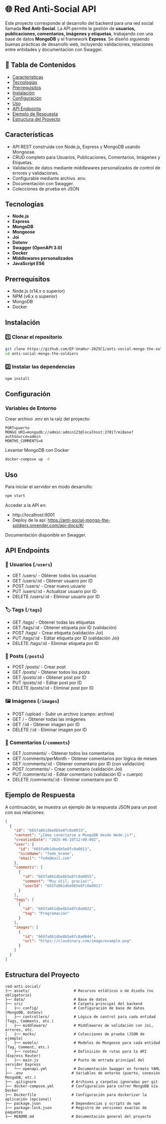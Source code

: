 # 🌐 Red Anti-Social API

Este proyecto corresponde al desarrollo del backend para una red social llamada **Red Anti-Social**. La API permite la gestión de **usuarios, publicaciones, comentarios, imágenes y etiquetas**, trabajando con una base de datos **MongoDB** y el framework **Express**. Se diseñó siguiendo buenas prácticas de desarrollo web, incluyendo validaciones, relaciones entre entidades y documentación con Swagger.

## 📑 Tabla de Contenidos

- [Características](#características)
- [Tecnologías](#tecnologías)
- [Prerrequisitos](#prerrequisitos)
- [Instalación](#instalación)
- [Configuración](#configuración)
- [Uso](#uso)
- [API Endpoints](#api-endpoints)
- [Ejemplo de Respuesta](#ejemplo-de-respuesta)
- [Estructura del Proyecto](#estructura-del-proyecto)

## Características

- API REST construida con Node.js, Express y MongoDB usando Mongoose.
- CRUD completo para Usuarios, Publicaciones, Comentarios, Imágenes y Etiquetas.
- Validación de datos mediante middlewares personalizados de control de errores y validaciones.
- Configurable mediante archivo .env.
- Documentación con Swagger.
- Colecciones de prueba en JSON

## Tecnologías

- **Node.js** 
- **Express** 
- **MongoDB** 
- **Mongoose** 
- **Joi** 
- **Dotenv**
- **Swagger (OpenAPI 3.0)**
- **Docker**
- **Middlewares personalizados**
- **JavaScript ES6**

## Prerrequisitos

- Node.js (v14.x o superior)
- NPM (v6.x o superior)
- MongoDB 
- Docker 

## Instalación

### 1️⃣ Clonar el repositorio

```bash
git clone https://github.com/EP-UnaHur-2025C1/anti-social-mongo-the-soldiers.git
cd anti-social-mongo-the-soldiers
```

### 2️⃣ Instalar las dependencias

```bash
npm install
```

## Configuración

### Variables de Entorno

Crear archivo .env en la raíz del proyecto:

```env
PORT=puerto
MONGO_URI=mongodb://admin:admin123@localhost:27017/miBase?authSource=admin
MONTHS_COMMENTS=6
```

Levantar MongoDB con Docker

```bash
docker-compose up -d
```

## Uso

Para iniciar el servidor en modo desarrollo:

```bash
npm start
```

Acceder a la API en:

- http://localhost:9001
- Deploy de la api: https://anti-social-mongo-the-soldiers.onrender.com/api-docs/#/

Documentación disponible en Swagger.

## API Endpoints

### 👤 Usuarios (`/users`)

- GET /users/ - Obtener todos los usuarios
- GET /users/:id - Obtener usuario por ID
- POST /users/ - Crear nuevo usuario
- PUT /users/:id - Actualizar usuario por ID
- DELETE /users/:id - Eliminar usuario por ID

### 🏷️ Tags (`/tags`)

- GET /tags/ - Obtener todas las etiquetas
- GET /tags/:id - Obtener etiqueta por ID (validación)
- POST /tags/ - Crear etiqueta (validación Joi)
- PUT /tags/:id - Editar etiqueta por ID (validación Joi)
- DELETE /tags/:id - Eliminar etiqueta por ID

### 📝 Posts (`/posts`)

- POST /posts/ - Crear post
- GET /posts/ - Obtener todos los posts
- GET /posts/:id - Obtener post por ID
- PUT /posts/:id - Editar post por ID
- DELETE /posts/:id - Eliminar post por ID

### 🖼️ Imágenes (`/images`)

- POST /upload - Subir un archivo (campo: archive)
- GET / - Obtener todas las imágenes
- GET /:id - Obtener imagen por ID
- DELETE /:id - Eliminar imagen por ID

### 💬 Comentarios (`/comments`)

- GET /comments/ - Obtener todos los comentarios
- GET /comments/perMonth - Obtener comentarios por lógica de meses
- GET /comments/:id - Obtener comentario por ID (con validación)
- POST /comments/ - Crear comentario (validación Joi)
- PUT /comments/:id - Editar comentario (validación ID + cuerpo)
- DELETE /comments/:id - Eliminar comentario por ID

## Ejemplo de Respuesta

A continuación, se muestra un ejemplo de la respuesta JSON para un post con sus relaciones:

```json
[
  {
    "id": "665fa0b1dbe8b5e8fc0a0033",
    "content": "¿Cómo conectarse a MongoDB desde Node.js?",
    "creationDate": "2025-06-10T12:00:00Z",
    "user": {
      "id": "665fa0b1dbe8b5e8fc0a0011",
      "nickName": "fede_breme",
      "email": "fede@mail.com"
    },
    "comments": [
      {
        "id": "665fa0b1dbe8b5e8fc0a0055",
        "comment": "Muy útil, gracias!",
        "userId": "665fa0b1dbe8b5e8fc0a0011"
      }
    ],
    "tags": [
      {
        "id": "665fa0b1dbe8b5e8fc0a0022",
        "tag": "Programación"
      }
    ],
    "images": [
      {
        "id": "665fa0b1dbe8b5e8fc0a0044",
        "url": "https://cloudinary.com/image/example.png"
      }
    ]
  }
]
```

## Estructura del Proyecto

```
red-anti-social/
├── assets/                    # Recursos estáticos o de diseño (no obligatorio)
├── data/                      # Base de datos
├── src/                       # Carpeta principal del backend
│   ├── config/                # Configuración de base de datos (MongoDB, dotenv)
│   ├── controllers/           # Lógica de control para cada entidad (Tags, Comments, etc.)
│   ├── middleware/            # Middlewares de validación con Joi, errores, etc.
│   ├── mocks/                 # Colecciones de prueba (JSON de ejemplo)
│   ├── models/                # Modelos de Mongoose para cada entidad (Tag, Comment, etc.)
│   ├── routes/                # Definición de rutas para la API (Express Router)
│   ├── main.js                # Punto de entrada principal del servidor Express
│   └── openapi.yml            # Documentación Swagger en formato YAML
├── .env                      # Variables de entorno (puerto, conexión MongoDB, etc.)
├── .gitignore                # Archivos y carpetas ignoradas por git
├── docker-compose.yml        # Configuración para correr MongoDB vía Docker
├── Dockerfile                # Configuración para dockerizar la aplicación (opcional)
├── package.json              # Dependencias y scripts de npm
├── package-lock.json         # Registro de versiones exactas de paquetes
├── README.md                 # Documentación general del proyecto
```
